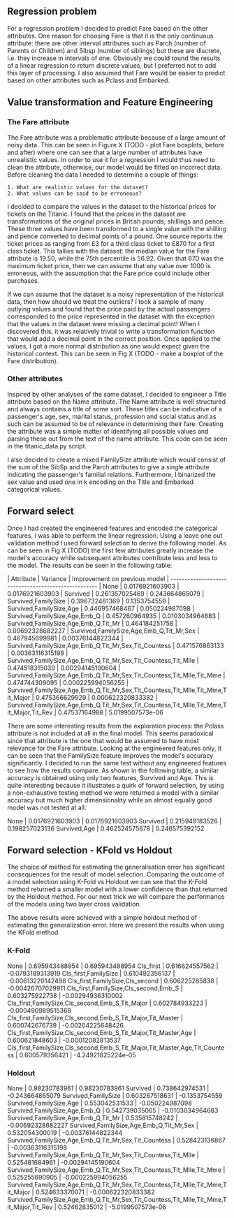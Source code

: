 ## Regression problem

For a regression problem I decided to predict Fare based on the other attributes. One reason for
choosing Fare is that it is the only continuous attribute: there are other interval attributes such
as Parch (number of Parents or Children) and Sibsp (number of siblings) but these are discrete,
i.e. they increase in intervals of one.
Obviously we could round the results of a linear regression to return discrete values, but I
preferred not to add this layer of processing. I also assumed that Fare would be easier to predict
based on other attributes such as Pclass and Embarked.

## Value transformation and Feature Engineering

### The Fare attribute

The Fare attribute was a problematic attribute because of a large amount of noisy data. This can be
seen in Figure X (TODO - plot Fare boxplots, before and after) where one can see that a large
number of attributes have unrealistic values. In order to use it for a regression I would thus need to clean the attribute, otherwise, our model would be fitted on incorrect data. Before cleaning the data I needed to determine a couple of things:

    1. What are realistic values for the dataset?
    2. What values can be said to be erroneous?

I decided to compare the values in the dataset to the historical prices for tickets on the Titanic.
I found that the prices in the dataset are transformations of the original prices in British
pounds, shillings and pence. These three values have been transformed to a single value with the shilling and pence converted to decimal points of a pound. One source reports the ticket prices as ranging from £3 for a third class ticket to £870 for a first class ticket. This tallies with the dataset: the median value for the Fare attribute is 19.50, while the 75th percentile is 56.92. Given that 870 was the maximum ticket price, then we can assume that any value over 1000 is erroneous, with the assumption that the Fare price could include other purchases.

If we can assume that the dataset is a noisy representation of the historical data, then how should we treat the outliers? I took a sample of many outlying values and found that the price paid by the actual passengers corresponded to the price represented in the dataset with the exception that the values in the dataset were missing a decimal point! When I discovered this, it was relatively trivial to write a transformation function that would add a decimal point in the correct position. Once applied to the values, I got a more normal distribution as one would expect given the historical context. This can be seen in Fig X (TODO - make a boxplot of the Fare distribution).

### Other attributes

Inspired by other analyses of the same dataset, I decided to engineer a Title attribute based on the Name attribute. The Name attribute is well structured and always contains a title of some sort. These titles can be indicative of a passenger's age, sex, marital status, profession and social status and as such can be assumed to be of relevance in determining their fare. Creating the attribute was a simple matter of identifying all possible values and parsing these out from the text of the name attribute. This code can be seen in the titanic_data.py script.

I also decided to create a mixed FamilySize attribute which would consist of the sum of the SibSp and the Parch attributes to give a single attribute indicating the passenger's familial relations. Furthermore, I binarized the sex value and used one in k encoding on the Title and Embarked categorical values.

## Forward select

Once I had created the engineered features and encoded the categorical features, I was able to perform the linear regression. Using a leave one out validation method I used forward selection to derive the following model. As can be seen in Fig X (TODO) the first few attributes greatly increase the model's accuracy while subsequent attributes contribute less and less to the model. The results can be seen in the following table:

| Attribute | Variance | Improvement on previous model
| ----------------------------------------------------
| None | 0.0176921603903 | 0.0176921603903
| Survived | 0.261357025469 | 0.243664865079
| Survived,FamilySize | 0.396732481369 | 0.1353754559
| Survived,FamilySize,Age | 0.446957468467 | 0.050224987098
| Survived,FamilySize,Age,Emb_Q | 0.457260964935 | 0.0103034964683
| Survived,FamilySize,Age,Emb_Q,Tit_Mr | 0.464184251758 | 0.00692328682227
| Survived,FamilySize,Age,Emb_Q,Tit_Mr,Sex | 0.467945699981 | 0.00376144822344
| Survived,FamilySize,Age,Emb_Q,Tit_Mr,Sex,Tit_Countess | 0.471576863133 | 0.00363116315198
| Survived,FamilySize,Age,Emb_Q,Tit_Mr,Sex,Tit_Countess,Tit_Mlle | 0.474518315039 | 0.00294145190604
| Survived,FamilySize,Age,Emb_Q,Tit_Mr,Sex,Tit_Countess,Tit_Mlle,Tit_Mme | 0.474744309095 | 0.000225994056255
| Survived,FamilySize,Age,Emb_Q,Tit_Mr,Sex,Tit_Countess,Tit_Mlle,Tit_Mme,Tit_Major | 0.475366629929 | 0.000622320833382
| Survived,FamilySize,Age,Emb_Q,Tit_Mr,Sex,Tit_Countess,Tit_Mlle,Tit_Mme,Tit_Major,Tit_Rev | 0.47537164988 | 5.0199507573e-06

There are some interesting results from the exploration process: the Pclass attribute is not included at all in the final model. This seems paradoxical since that attribute is the one that would be assumed to have most relevance for the Fare attribute. Looking at the engineered features only, it can be seen that the FamilySize feature improves the model's accuracy significantly. I decided to run the same test without any engineered features to see how the results compare. As shown in the following table, a similar accuracy is obtained using only two features, Survived and Age. This is quite interesting because it illustrates a quirk of forward selection, by using a non-exhaustive testing method we were returned a model with a similar accuracy but much higher dimensionality while an almost equally good model was not tested at all.
 
 None | 0.0176921603903 | 0.0176921603903
 Survived | 0.215949183526 | 0.198257023136
 Survived,Age | 0.462524575678 | 0.246575392152

## Forward selection - KFold vs Holdout

The choice of method for estimating the generalisation error has significant consequences for the
result of model selection. Comparing the outcome of a model selection using K-Fold vs Holdout we
can see that the K-Fold method returned a smaller model with a lower confidence than that returned
by the Holdout method. For our next trick we will compare the performance of the models using two
layer cross validation.

The above results were achieved with a simple holdout method of estimating the generalization
error. Here we present the results when using the KFold method.

### K-Fold

None | 0.695943488954 | 0.695943488954
Cls_first | 0.616624557562 | -0.0793189313919
Cls_first,FamilySize | 0.610492356137 | -0.00613220142498
Cls_first,FamilySize,Cls_second | 0.606225285838 | -0.00426707029911
Cls_first,FamilySize,Cls_second,Emb_S | 0.603275922738 | -0.00294936310002
Cls_first,FamilySize,Cls_second,Emb_S,Tit_Major | 0.602784933223 | -0.000490989515368
Cls_first,FamilySize,Cls_second,Emb_S,Tit_Major,Tit_Master | 0.600742676739 | -0.00204225648426
Cls_first,FamilySize,Cls_second,Emb_S,Tit_Major,Tit_Master,Age | 0.600621848603 | -0.00012082813537
Cls_first,FamilySize,Cls_second,Emb_S,Tit_Major,Tit_Master,Age,Tit_Countess | 0.600579356421 |
-4.24921825224e-05

### Holdout

None | 0.98230783961 | 0.98230783961
Survived | 0.738642974531 | -0.243664865079
Survived,FamilySize | 0.603267518631 | -0.1353754559
Survived,FamilySize,Age | 0.553042531533 | -0.050224987098
Survived,FamilySize,Age,Emb_Q | 0.542739035065 | -0.0103034964683
Survived,FamilySize,Age,Emb_Q,Tit_Mr | 0.535815748242 | -0.00692328682227
Survived,FamilySize,Age,Emb_Q,Tit_Mr,Sex | 0.532054300019 | -0.00376144822344
Survived,FamilySize,Age,Emb_Q,Tit_Mr,Sex,Tit_Countess | 0.528423136867 | -0.00363116315198
Survived,FamilySize,Age,Emb_Q,Tit_Mr,Sex,Tit_Countess,Tit_Mlle | 0.525481684961 | -0.00294145190604
Survived,FamilySize,Age,Emb_Q,Tit_Mr,Sex,Tit_Countess,Tit_Mlle,Tit_Mme | 0.525255690905 |
-0.000225994056255
Survived,FamilySize,Age,Emb_Q,Tit_Mr,Sex,Tit_Countess,Tit_Mlle,Tit_Mme,Tit_Major | 0.524633370071 |
-0.000622320833382
Survived,FamilySize,Age,Emb_Q,Tit_Mr,Sex,Tit_Countess,Tit_Mlle,Tit_Mme,Tit_Major,Tit_Rev |
0.52462835012 | -5.0199507573e-06

